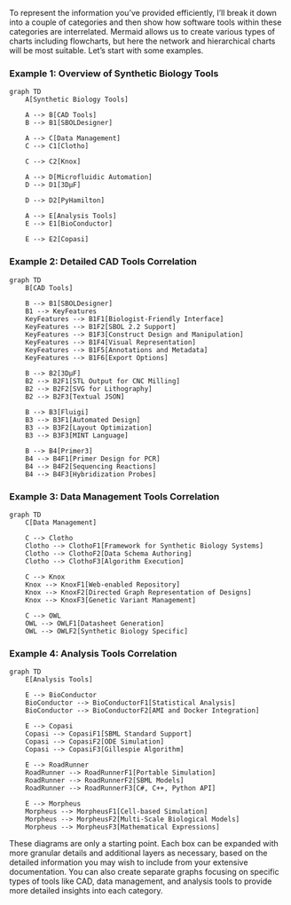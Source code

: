To represent the information you’ve provided efficiently, I’ll break it down into a couple of categories and then show how software tools within these categories are interrelated. Mermaid allows us to create various types of charts including flowcharts, but here the network and hierarchical charts will be most suitable. Let’s start with some examples.

### Example 1: Overview of Synthetic Biology Tools

```mermaid
graph TD
    A[Synthetic Biology Tools]

    A --> B[CAD Tools]
    B --> B1[SBOLDesigner]

    A --> C[Data Management]
    C --> C1[Clotho]
    
    C --> C2[Knox]

    A --> D[Microfluidic Automation]
    D --> D1[3DμF]
    
    D --> D2[PyHamilton]

    A --> E[Analysis Tools]
    E --> E1[BioConductor]

    E --> E2[Copasi]
```

### Example 2: Detailed CAD Tools Correlation

```mermaid
graph TD
    B[CAD Tools] 
    
    B --> B1[SBOLDesigner]
    B1 --> KeyFeatures
    KeyFeatures --> B1F1[Biologist-Friendly Interface]
    KeyFeatures --> B1F2[SBOL 2.2 Support]
    KeyFeatures --> B1F3[Construct Design and Manipulation]
    KeyFeatures --> B1F4[Visual Representation]
    KeyFeatures --> B1F5[Annotations and Metadata]
    KeyFeatures --> B1F6[Export Options]

    B --> B2[3DμF]
    B2 --> B2F1[STL Output for CNC Milling]
    B2 --> B2F2[SVG for Lithography]
    B2 --> B2F3[Textual JSON]

    B --> B3[Fluigi]
    B3 --> B3F1[Automated Design]
    B3 --> B3F2[Layout Optimization]
    B3 --> B3F3[MINT Language]

    B --> B4[Primer3]
    B4 --> B4F1[Primer Design for PCR]
    B4 --> B4F2[Sequencing Reactions]
    B4 --> B4F3[Hybridization Probes]
```

### Example 3: Data Management Tools Correlation

```mermaid
graph TD
    C[Data Management] 
   
    C --> Clotho
    Clotho --> ClothoF1[Framework for Synthetic Biology Systems]
    Clotho --> ClothoF2[Data Schema Authoring]
    Clotho --> ClothoF3[Algorithm Execution]

    C --> Knox
    Knox --> KnoxF1[Web-enabled Repository]
    Knox --> KnoxF2[Directed Graph Representation of Designs]
    Knox --> KnoxF3[Genetic Variant Management]

    C --> OWL
    OWL --> OWLF1[Datasheet Generation]
    OWL --> OWLF2[Synthetic Biology Specific]
```

### Example 4: Analysis Tools Correlation

```mermaid
graph TD
    E[Analysis Tools]

    E --> BioConductor
    BioConductor --> BioConductorF1[Statistical Analysis]
    BioConductor --> BioConductorF2[AMI and Docker Integration]
    
    E --> Copasi
    Copasi --> CopasiF1[SBML Standard Support]
    Copasi --> CopasiF2[ODE Simulation]
    Copasi --> CopasiF3[Gillespie Algorithm]

    E --> RoadRunner
    RoadRunner --> RoadRunnerF1[Portable Simulation]
    RoadRunner --> RoadRunnerF2[SBML Models]
    RoadRunner --> RoadRunnerF3[C#, C++, Python API]

    E --> Morpheus
    Morpheus --> MorpheusF1[Cell-based Simulation]
    Morpheus --> MorpheusF2[Multi-Scale Biological Models]
    Morpheus --> MorpheusF3[Mathematical Expressions]
```

These diagrams are only a starting point. Each box can be expanded with more granular details and additional layers as necessary, based on the detailed information you may wish to include from your extensive documentation. You can also create separate graphs focusing on specific types of tools like CAD, data management, and analysis tools to provide more detailed insights into each category.
